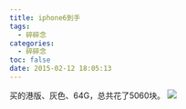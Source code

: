 ```yaml
---
title: iphone6到手
tags:
  - 碎碎念
categories:
  - 碎碎念
toc: false
date: 2015-02-12 18:05:13
---
```


买的港版、灰色、64G，总共花了5060块。
![](http://qiniu.mnclub.club/348c8bfe1443d8db78209345f7b03f0b!detail)